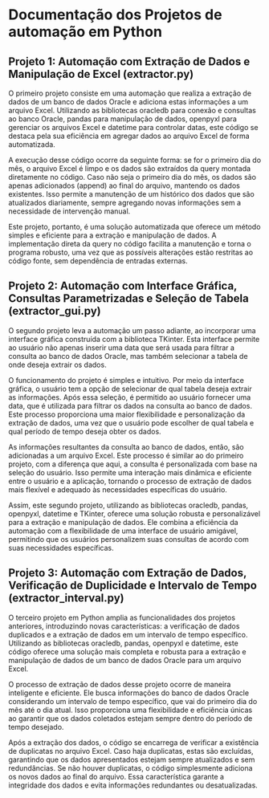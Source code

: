 # Documentação dos Projetos de automação em Python
## Projeto 1: Automação com Extração de Dados e Manipulação de Excel (extractor.py)
O primeiro projeto consiste em uma automação que realiza a extração de dados de um banco de dados Oracle e adiciona estas informações a um arquivo Excel. Utilizando as bibliotecas oracledb para conexão e consultas ao banco Oracle, pandas para manipulação de dados, openpyxl para gerenciar os arquivos Excel e datetime para controlar datas, este código se destaca pela sua eficiência em agregar dados ao arquivo Excel de forma automatizada.

A execução desse código ocorre da seguinte forma: se for o primeiro dia do mês, o arquivo Excel é limpo e os dados são extraídos da query montada diretamente no código. Caso não seja o primeiro dia do mês, os dados são apenas adicionados (append) ao final do arquivo, mantendo os dados existentes. Isso permite a manutenção de um histórico dos dados que são atualizados diariamente, sempre agregando novas informações sem a necessidade de intervenção manual.

Este projeto, portanto, é uma solução automatizada que oferece um método simples e eficiente para a extração e manipulação de dados. A implementação direta da query no código facilita a manutenção e torna o programa robusto, uma vez que as possíveis alterações estão restritas ao código fonte, sem dependência de entradas externas.

## Projeto 2: Automação com Interface Gráfica, Consultas Parametrizadas e Seleção de Tabela (extractor_gui.py)
O segundo projeto leva a automação um passo adiante, ao incorporar uma interface gráfica construída com a biblioteca TKinter. Esta interface permite ao usuário não apenas inserir uma data que será usada para filtrar a consulta ao banco de dados Oracle, mas também selecionar a tabela de onde deseja extrair os dados.

O funcionamento do projeto é simples e intuitivo. Por meio da interface gráfica, o usuário tem a opção de selecionar de qual tabela deseja extrair as informações. Após essa seleção, é permitido ao usuário fornecer uma data, que é utilizada para filtrar os dados na consulta ao banco de dados. Este processo proporciona uma maior flexibilidade e personalização da extração de dados, uma vez que o usuário pode escolher de qual tabela e qual período de tempo deseja obter os dados.

As informações resultantes da consulta ao banco de dados, então, são adicionadas a um arquivo Excel. Este processo é similar ao do primeiro projeto, com a diferença que aqui, a consulta é personalizada com base na seleção do usuário. Isso permite uma interação mais dinâmica e eficiente entre o usuário e a aplicação, tornando o processo de extração de dados mais flexível e adequado às necessidades específicas do usuário.

Assim, este segundo projeto, utilizando as bibliotecas oracledb, pandas, openpyxl, datetime e TKinter, oferece uma solução robusta e personalizável para a extração e manipulação de dados. Ele combina a eficiência da automação com a flexibilidade de uma interface de usuário amigável, permitindo que os usuários personalizem suas consultas de acordo com suas necessidades específicas.

## Projeto 3: Automação com Extração de Dados, Verificação de Duplicidade e Intervalo de Tempo (extractor_interval.py)
O terceiro projeto em Python amplia as funcionalidades dos projetos anteriores, introduzindo novas características: a verificação de dados duplicados e a extração de dados em um intervalo de tempo específico. Utilizando as bibliotecas oracledb, pandas, openpyxl e datetime, este código oferece uma solução mais completa e robusta para a extração e manipulação de dados de um banco de dados Oracle para um arquivo Excel.

O processo de extração de dados desse projeto ocorre de maneira inteligente e eficiente. Ele busca informações do banco de dados Oracle considerando um intervalo de tempo específico, que vai do primeiro dia do mês até o dia atual. Isso proporciona uma flexibilidade e eficiência únicas ao garantir que os dados coletados estejam sempre dentro do período de tempo desejado.

Após a extração dos dados, o código se encarrega de verificar a existência de duplicatas no arquivo Excel. Caso haja duplicatas, estas são excluídas, garantindo que os dados apresentados estejam sempre atualizados e sem redundâncias. Se não houver duplicatas, o código simplesmente adiciona os novos dados ao final do arquivo. Essa característica garante a integridade dos dados e evita informações redundantes ou desatualizadas.
